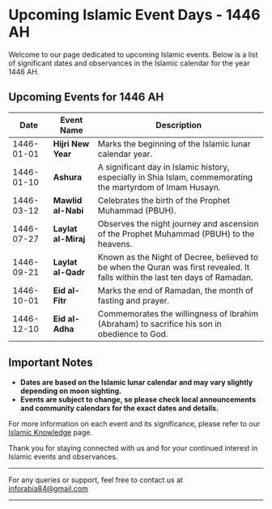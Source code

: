 # Upcoming Islamic Event Days - 1446 AH

Welcome to our page dedicated to upcoming Islamic events. Below is a list of significant dates and observances in the Islamic calendar for the year 1446 AH.

## Upcoming Events for 1446 AH

| Date       | Event Name            | Description                                                   |
|------------|------------------------|---------------------------------------------------------------|
| 1446-01-01 | **Hijri New Year**    | Marks the beginning of the Islamic lunar calendar year.      |
| 1446-01-10 | **Ashura**            | A significant day in Islamic history, especially in Shia Islam, commemorating the martyrdom of Imam Husayn. |
| 1446-03-12 | **Mawlid al-Nabi**    | Celebrates the birth of the Prophet Muhammad (PBUH).         |
| 1446-07-27 | **Laylat al-Miraj**   | Observes the night journey and ascension of the Prophet Muhammad (PBUH) to the heavens. |
| 1446-09-21 | **Laylat al-Qadr**    | Known as the Night of Decree, believed to be when the Quran was first revealed. It falls within the last ten days of Ramadan. |
| 1446-10-01 | **Eid al-Fitr**       | Marks the end of Ramadan, the month of fasting and prayer.    |
| 1446-12-10 | **Eid al-Adha**       | Commemorates the willingness of Ibrahim (Abraham) to sacrifice his son in obedience to God. |

## Important Notes

- **Dates are based on the Islamic lunar calendar and may vary slightly depending on moon sighting.**
- **Events are subject to change, so please check local announcements and community calendars for the exact dates and details.**

For more information on each event and its significance, please refer to our [Islamic Knowledge](./Events) page.

Thank you for staying connected with us and for your continued interest in Islamic events and observances.

---

For any queries or support, feel free to contact us at [inforabia84@gmail.com](mailto:inforabia84@gmail.com)



---
